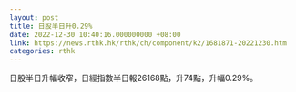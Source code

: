 ```yaml
---
layout: post
title: 日股半日升0.29%
date: 2022-12-30 10:40:16.000000000 +08:00
link: https://news.rthk.hk/rthk/ch/component/k2/1681871-20221230.htm
categories: rthk
---
```


日股半日升幅收窄，日經指數半日報26168點，升74點，升幅0.29%。
